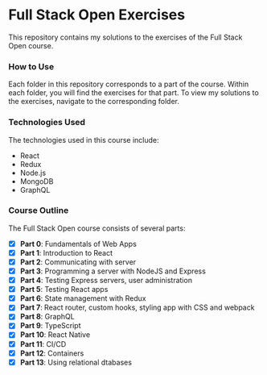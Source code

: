 # Full Stack Open Exercises

This repository contains my solutions to the exercises of the Full Stack Open course.

### How to Use

Each folder in this repository corresponds to a part of the course. Within each folder, you will find the exercises for that part. To view my solutions to the exercises, navigate to the corresponding folder.

### Technologies Used

The technologies used in this course include:

- React
- Redux
- Node.js
- MongoDB
- GraphQL

### Course Outline

The Full Stack Open course consists of several parts:

- [x] **Part 0**: Fundamentals of Web Apps
- [x] **Part 1**: Introduction to React
- [x] **Part 2**: Communicating with server
- [x] **Part 3**: Programming a server with NodeJS and Express
- [x] **Part 4**: Testing Express servers, user administration
- [x] **Part 5**: Testing React apps
- [x] **Part 6**: State management with Redux
- [x] **Part 7**: React router, custom hooks, styling app with CSS and webpack
- [x] **Part 8**: GraphQL
- [x] **Part 9**: TypeScript
- [x] **Part 10**: React Native
- [x] **Part 11**: CI/CD
- [x] **Part 12**: Containers
- [x] **Part 13**: Using relational dtabases
